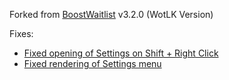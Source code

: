 Forked from [BoostWaitlist](https://www.curseforge.com/wow/addons/boostwaitlist) v3.2.0 (WotLK Version)

Fixes:

- [Fixed opening of Settings on Shift + Right Click](https://github.com/RallinaTricolor/BoostWaitlist-Anniversary/blob/main/BoostWaitlist/BoostWaitlistGUI.lua#L404)
- [Fixed rendering of Settings menu](https://github.com/RallinaTricolor/BoostWaitlist-Anniversary/blob/main/BoostWaitlist/Options.lua#L293-L302)
